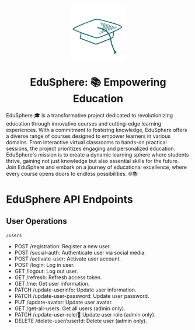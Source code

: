 <div align="center">
<img src='/github/logo-modified.png'/>
</div>

<h1 align="center">EduSphere: 📚 Empowering Education</h1>

<p>EduSphere 🎓 is a transformative project dedicated to revolutionizing education through innovative courses and cutting-edge learning experiences. With a commitment to fostering knowledge, EduSphere offers a diverse range of courses designed to empower learners in various domains. From interactive virtual classrooms to hands-on practical sessions, the project prioritizes engaging and personalized education. EduSphere's mission is to create a dynamic learning sphere where students thrive, gaining not just knowledge but also essential skills for the future. Join EduSphere and embark on a journey of educational excellence, where every course opens doors to endless possibilities. 🌐📚</p>

# EduSphere API Endpoints

## User Operations

`/users`

- POST /registration: Register a new user.
- POST /social-auth: Authenticate user via social media.
- POST /activate-user: Activate user account.
- POST /login: Log in user.
- GET /logout: Log out user.
- GET /refresh: Refresh access token.
- GET /me: Get user information.
- PATCH /update-userinfo: Update user information.
- PATCH /update-user-password: Update user password.
- PUT /update-avatar: Update user avatar.
- GET /get-all-users: Get all users (admin only).
- PATCH /update-user-role/:email: Update user role (admin only).
- DELETE /delete-user/:userId: Delete user (admin only).